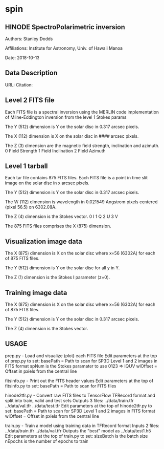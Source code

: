 # spin
## HINODE SpectroPolarimetric inversion
Authors: Stanley Dodds

Affiliations: Institute for Astronomy, Univ. of Hawaii Manoa

Date: 2018-10-13

## Data Description
URL: 
Citation: 

## Level 2 FITS file
Each FITS file is a spectral inversion using the MERLIN code implementation of Milne-Eddington inversion from the level 1 Stokes params

The Y (512) dimension is Y on the solar disc in 0.317 arcsec pixels.

The X (112) dimension is X on the solar disc in #### arcsec pixels.

The Z (3) dimension are the magnetic field strength, inclination and azimuth.
0 Field Strength
1 Field Inclination
2 Field Azimuth

## Level 1 tarball
Each tar file contains 875 FITS files.
Each FITS file is a point in time slit image on the solar disc in x arcsec pixels.

The Y (512) dimension is Y on the solar disc in 0.317 arcsec pixels.

The W (112) dimension is wavelength in 0.021549 Angstrom pixels centered (pixel 56.5) on 6302.08A.

The Z (4) dimension is the Stokes vector.
0 I
1 Q
2 U
3 V

The 875 FITS files comprises the X (875) dimension.

## Visualization image data
The X (875) dimension is X on the solar disc where x=56 (6302A) for each of 875 FITS files.

The Y (512) dimension is Y on the solar disc for all y in Y.

The Z (1) dimension is the Stokes I parameter (z=0).

## Training image data
The X (875) dimension is X on the solar disc where x=56 (6302A) for each of 875 FITS files.

The Y (512) dimension is Y on the solar disc in 0.317 arcsec pixels.

The Z (4) dimension is the Stokes vector.

## USAGE
prep.py - Load and visualize (plot) each FITS file
Edit parameters at the top of prep.py to set:
  basePath = Path to scan for SP3D Level 1 and 2 images in FITS format
  spNum is the Stokes paramater to use 0123 => IQUV
  wlOffset = Offset in pxiels from the central line

fitsinfo.py - Print out the FITS header values
Edit parameters at the top of fitsinfo.py to set:
  basePath = Path to scan for FITS files

hinode2tfr.py - Convert raw FITS files to TensorFlow TFRecord format and split into train, valid and test sets
Outputs 3 files:
  ../data/train.tfr
  ../data/val.tfr
  ../data/test.tfr
Edit parameters at the top of hinode2tfr.py to set:
  basePath = Path to scan for SP3D Level 1 and 2 images in FITS format
  wlOffset = Offset in pxiels from the central line

train.py - Train a model using training data in TFRecord format
Inputs 2 files:
  ../data/train.tfr
  ../data/val.tfr
Outputs the "best" model as ../data/test1.h5
Edit parameters at the top of train.py to set:
  sizeBatch is the batch size
  nEpochs is the number of epochs to train

